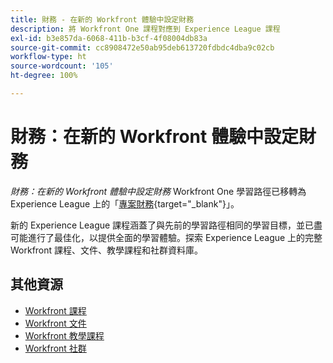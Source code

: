 ```yaml
---
title: 財務 - 在新的 Workfront 體驗中設定財務
description: 將 Workfront One 課程對應到 Experience League 課程
exl-id: b3e857da-6068-411b-b3cf-4f08004db83a
source-git-commit: cc8908472e50ab95deb613720fdbdc4dba9c02cb
workflow-type: ht
source-wordcount: '105'
ht-degree: 100%

---
```


# 財務：在新的 Workfront 體驗中設定財務

*財務：在新的 Workfront 體驗中設定財務* Workfront One 學習路徑已移轉為 Experience League 上的「[專案財務](https://experienceleague.adobe.com/?recommended=Workfront-U-1-2022.1.finances){target="_blank"}」。

新的 Experience League 課程涵蓋了與先前的學習路徑相同的學習目標，並已盡可能進行了最佳化，以提供全面的學習體驗。探索 Experience League 上的完整 Workfront 課程、文件、教學課程和社群資料庫。

## 其他資源

* [Workfront 課程](https://experienceleague.adobe.com/?lang=en&amp;Solution=Workfront#courses)
* [Workfront 文件](https://experienceleague.adobe.com/docs/workfront.html)
* [Workfront 教學課程](https://experienceleague.adobe.com/docs/workfront-learn/tutorials-workfront/home.html)
* [Workfront 社群](https://experienceleaguecommunities.adobe.com/t5/workfront/ct-p/workfront)
